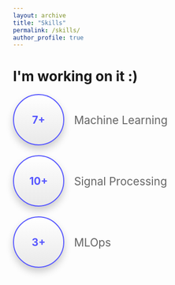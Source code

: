 ```yaml
---
layout: archive
title: "Skills"
permalink: /skills/
author_profile: true
---
```


# I'm working on it :)

<style>
.container {
  display: flex;
  align-items: center;
  margin-bottom: 20px;
}

.circle {
  margin-right: 20px; /* Add space between the circle and the text */
  border-radius: 50%;
  width: 100px;
  height: 100px;
  display: flex;
  align-items: center;
  justify-content: center;
  font-size: 1.5em;
  color: #5555ff;
  font-weight: bold;
  box-shadow: 0 4px 8px rgba(0,0,0,0.1);
  background-color: transparent;
  border: 2px solid #5555ff;
}

p {
  color: #666;
  font-size: 1.6em;
  margin: 0;
}

/* Add some beauty to the circles */
.circle {
  background: linear-gradient(to bottom, #ffffff 0%, #e9e9e9 100%);
  box-shadow: 0 8px 15px rgba(0,0,0,0.2);
  transition: transform 0.2s;
}

.circle:hover {
  transform: translateY(-5px);
  box-shadow: 0 10px 20px rgba(0,0,0,0.3);
}

</style>

<div class="container">
  <div class="circle">7+</div>
  <p>Machine Learning</p>
</div>

<div class="container">
  <div class="circle">10+</div>
  <p>Signal Processing</p>
</div>

<div class="container">
  <div class="circle">3+</div>
  <p>MLOps</p>
</div>

